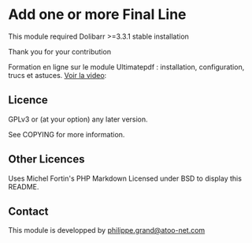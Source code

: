 Add one or more Final Line 
==========================

This module required Dolibarr >=3.3.1 stable installation

Thank you for your contribution

Formation en ligne sur le module Ultimatepdf : installation, configuration, trucs et astuces. [Voir la video](https://www.youtube.com/watch?v=OBwRoyuBrPk):


Licence
-------
GPLv3 or (at your option) any later version.

See COPYING for more information.

Other Licences
--------------
Uses Michel Fortin's PHP Markdown Licensed under BSD to display this README.


Contact
--------
This module is developped by <philippe.grand@atoo-net.com>

